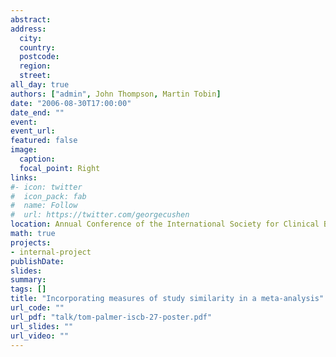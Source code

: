 ```yaml
---
abstract: 
address:
  city: 
  country: 
  postcode: 
  region: 
  street: 
all_day: true
authors: ["admin", John Thompson, Martin Tobin]
date: "2006-08-30T17:00:00"
date_end: ""
event: 
event_url: 
featured: false
image:
  caption: 
  focal_point: Right
links:
#- icon: twitter
#  icon_pack: fab
#  name: Follow
#  url: https://twitter.com/georgecushen
location: Annual Conference of the International Society for Clinical Biostatistics, Geneva, Switzerland
math: true
projects:
- internal-project
publishDate: 
slides: 
summary: 
tags: []
title: "Incorporating measures of study similarity in a meta-analysis"
url_code: ""
url_pdf: "talk/tom-palmer-iscb-27-poster.pdf"
url_slides: ""
url_video: ""
---
```


